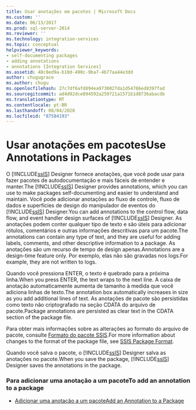 ```yaml
---
title: Usar anotações em pacotes | Microsoft Docs
ms.custom: ''
ms.date: 06/13/2017
ms.prod: sql-server-2014
ms.reviewer: ''
ms.technology: integration-services
ms.topic: conceptual
helpviewer_keywords:
- self-documenting packages
- adding annotations
- annotations [Integration Services]
ms.assetid: 48c8ed9a-b10d-490c-9ba7-4b77aa44e3dd
author: chugugrace
ms.author: chugu
ms.openlocfilehash: 27c7df6afd894ea9730027da1d54786ed8397fad
ms.sourcegitcommit: ad4d92dce894592a259721a1571b1d8736abacdb
ms.translationtype: MT
ms.contentlocale: pt-BR
ms.lasthandoff: 08/04/2020
ms.locfileid: "87584193"
---
```

# <a name="use-annotations-in-packages"></a><span data-ttu-id="dba22-102">Usar anotações em pacotes</span><span class="sxs-lookup"><span data-stu-id="dba22-102">Use Annotations in Packages</span></span>
  <span data-ttu-id="dba22-103">O [!INCLUDE[ssIS](../includes/ssis-md.md)] Designer fornece anotações, que você pode usar para fazer pacotes de autodocumentação e mais fáceis de entender e manter.</span><span class="sxs-lookup"><span data-stu-id="dba22-103">The [!INCLUDE[ssIS](../includes/ssis-md.md)] Designer provides annotations, which you can use to make packages self-documenting and easier to understand and maintain.</span></span> <span data-ttu-id="dba22-104">Você pode adicionar anotações ao fluxo de controle, fluxo de dados e superfícies de design do manipulador de eventos do [!INCLUDE[ssIS](../includes/ssis-md.md)] Designer.</span><span class="sxs-lookup"><span data-stu-id="dba22-104">You can add annotations to the control flow, data flow, and event handler design surfaces of [!INCLUDE[ssIS](../includes/ssis-md.md)] Designer.</span></span> <span data-ttu-id="dba22-105">As anotações podem conter qualquer tipo de texto e são úteis para adicionar rótulos, comentários e outras informações descritivas para um pacote.</span><span class="sxs-lookup"><span data-stu-id="dba22-105">The annotations can contain any type of text, and they are useful for adding labels, comments, and other descriptive information to a package.</span></span> <span data-ttu-id="dba22-106">As anotações são um recurso de tempo de design apenas.</span><span class="sxs-lookup"><span data-stu-id="dba22-106">Annotations are a design-time feature only.</span></span> <span data-ttu-id="dba22-107">Por exemplo, elas não são gravadas nos logs.</span><span class="sxs-lookup"><span data-stu-id="dba22-107">For example, they are not written to logs.</span></span>  
  
 <span data-ttu-id="dba22-108">Quando você pressiona ENTER, o texto é quebrado para a próxima linha.</span><span class="sxs-lookup"><span data-stu-id="dba22-108">When you press ENTER, the text wraps to the next line.</span></span> <span data-ttu-id="dba22-109">A caixa de anotação automaticamente aumenta de tamanho à medida que você adiciona linhas de texto.</span><span class="sxs-lookup"><span data-stu-id="dba22-109">The annotation box automatically increases in size as you add additional lines of text.</span></span> <span data-ttu-id="dba22-110">As anotações de pacote são persistidas como texto não criptografado na seção CDATA do arquivo de pacote.</span><span class="sxs-lookup"><span data-stu-id="dba22-110">Package annotations are persisted as clear text in the CDATA section of the package file.</span></span>  
  
 <span data-ttu-id="dba22-111">Para obter mais informações sobre as alterações ao formato do arquivo de pacote, consulte [Formato do pacote SSIS](../../2014/integration-services/ssis-package-format.md).</span><span class="sxs-lookup"><span data-stu-id="dba22-111">For more information about changes to the format of the package file, see [SSIS Package Format](../../2014/integration-services/ssis-package-format.md).</span></span>  
  
 <span data-ttu-id="dba22-112">Quando você salva o pacote, o [!INCLUDE[ssIS](../includes/ssis-md.md)] Designer salva as anotações no pacote.</span><span class="sxs-lookup"><span data-stu-id="dba22-112">When you save the package, [!INCLUDE[ssIS](../includes/ssis-md.md)] Designer saves the annotations in the package.</span></span>  
  
### <a name="to-add-an-annotation-to-a-package"></a><span data-ttu-id="dba22-113">Para adicionar uma anotação a um pacote</span><span class="sxs-lookup"><span data-stu-id="dba22-113">To add an annotation to a package</span></span>  
  
-   [<span data-ttu-id="dba22-114">Adicionar uma anotação a um pacote</span><span class="sxs-lookup"><span data-stu-id="dba22-114">Add an Annotation to a Package</span></span>](../../2014/integration-services/add-an-annotation-to-a-package.md)  
  
  
